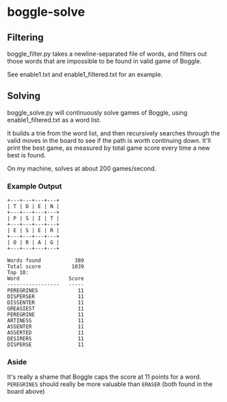 # boggle-solve

## Filtering
boggle_filter.py takes a newline-separated file of words, and filters out those words that are impossible to be found in valid game of Boggle.

See enable1.txt and enable1_filtered.txt for an example.

## Solving
boggle_solve.py will continuously solve games of Boggle, using enable1_filtered.txt as a word list.

It builds a trie from the word list, and then recursively searches through the valid moves in the board to see if the path is worth continuing down. It'll print the best game, as measured by total game score every time a new best is found.

On my machine, solves at about 200 games/second.

### Example Output

```
+---+---+---+---+
| T | D | E | N |
+---+---+---+---+
| P | S | I | T |
+---+---+---+---+
| E | S | E | R |
+---+---+---+---+
| O | R | A | G |
+---+---+---+---+

Words found           389
Total score          1039
Top 10:
Word                Score
-----------------   -----
PEREGRINES             11
DISPERSER              11
DISSENTER              11
GREASIEST              11
PEREGRINE              11
ARTINESS               11
ASSENTER               11
ASSERTED               11
DESIRERS               11
DISPERSE               11
```

### Aside
It's really a shame that Boggle caps the score at 11 points for a word. `PEREGRINES` should really be more valuable than `ERASER` (both found in the board above)
